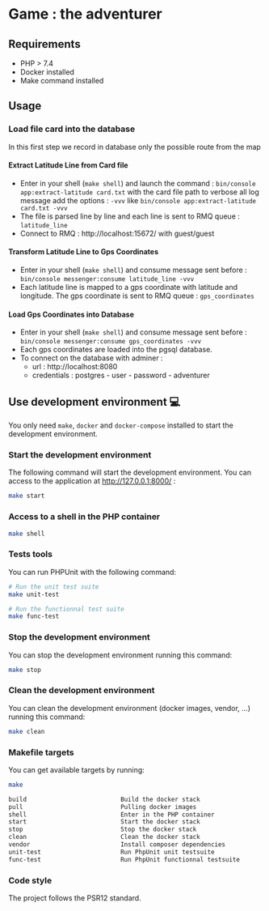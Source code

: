 # Game : the adventurer

## Requirements

* PHP > 7.4
* Docker installed
* Make command installed

## Usage


### Load file card into the database

In this first step we record in database only the possible route from the map

#### Extract Latitude Line from Card file

* Enter in your shell (`make shell`) and launch the command : `bin/console app:extract-latitude card.txt` with the card file path
  to verbose all log message add the options : `-vvv` like `bin/console app:extract-latitude card.txt -vvv`
* The file is parsed line by line and each line is sent to RMQ queue : `latitude_line`
* Connect to RMQ : http://localhost:15672/ with guest/guest

#### Transform Latitude Line to Gps Coordinates

* Enter in your shell (`make shell`) and consume message sent before : `bin/console messenger:consume latitude_line -vvv`
* Each latitude line is mapped to a gps coordinate with latitude and longitude.
  The gps coordinate is sent to RMQ queue : `gps_coordinates`

#### Load Gps Coordinates into Database

* Enter in your shell (`make shell`) and consume message sent before : `bin/console messenger:consume gps_coordinates -vvv`
* Each gps coordinates are loaded into the pgsql database.
* To connect on the database with adminer :
    * url : http://localhost:8080
    * credentials : postgres - user - password - adventurer
    
## Use development environment :computer:

You only need `make`, `docker` and `docker-compose` installed to start the development environment.

### Start the development environment

The following command will start the development environment.
You can access to the application at http://127.0.0.1:8000/ :

```bash
make start
```

### Access to a shell in the PHP container

```bash
make shell
```

### Tests tools

You can run PHPUnit with the following command:
```bash
# Run the unit test suite
make unit-test

# Run the functionnal test suite
make func-test
```

### Stop the development environment

You can stop the development environment running this command:
```bash
make stop
```

### Clean the development environment

You can clean the development environment (docker images, vendor, ...) running this command:
```bash
make clean
```

### Makefile targets

You can get available targets by running:
```bash
make
```

```bash
build                          Build the docker stack
pull                           Pulling docker images
shell                          Enter in the PHP container
start                          Start the docker stack
stop                           Stop the docker stack
clean                          Clean the docker stack
vendor                         Install composer dependencies
unit-test                      Run PhpUnit unit testsuite
func-test                      Run PhpUnit functionnal testsuite
```

### Code style

The project follows the PSR12 standard.
